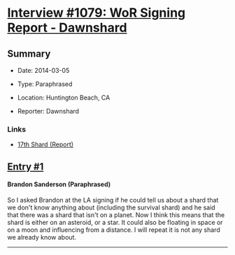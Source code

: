 # [Interview #1079: WoR Signing Report - Dawnshard](https://www.theoryland.com/intvmain.php?i=1079)

## Summary

- Date: 2014-03-05

- Type: Paraphrased

- Location: Huntington Beach, CA

- Reporter: Dawnshard

### Links

- [17th Shard (Report)](http://www.17thshard.com/forum/topic/6512-new-shard/)


## [Entry #1](./t-1079/1)

#### Brandon Sanderson (Paraphrased)

So I asked Brandon at the LA signing if he could tell us about a shard that we don't know anything about (including the survival shard) and he said that there was a shard that isn't on a planet. Now I think this means that the shard is either on an asteroid, or a star. It could also be floating in space or on a moon and influencing from a distance. I will repeat it is not any shard we already know about.


---

